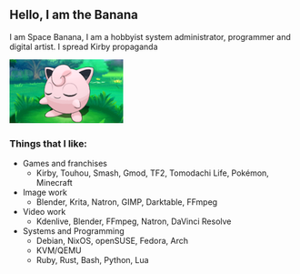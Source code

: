 ## Hello, I am the Banana
I am Space Banana, I am a hobbyist system administrator, programmer and digital artist. I spread Kirby propaganda

<img src="jigglypuff%202.png" width="200" />

### Things that I like:
- Games and franchises
  - Kirby, Touhou, Smash, Gmod, TF2, Tomodachi Life, Pokémon, Minecraft
- Image work
  - Blender, Krita, Natron, GIMP, Darktable, FFmpeg
- Video work
  - Kdenlive, Blender, FFmpeg, Natron, DaVinci Resolve
- Systems and Programming
  - Debian, NixOS, openSUSE, Fedora, Arch
  - KVM/QEMU
  - Ruby, Rust, Bash, Python, Lua
